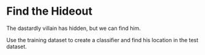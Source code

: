 # Find the Hideout

The dastardly villain has hidden, but we can find him.

Use the training dataset to create a classifier and find his location in the test dataset.
